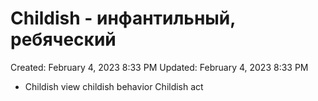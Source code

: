 # Childish - инфантильный, ребяческий

Created: February 4, 2023 8:33 PM
Updated: February 4, 2023 8:33 PM

- Childish view childish behavior Childish act